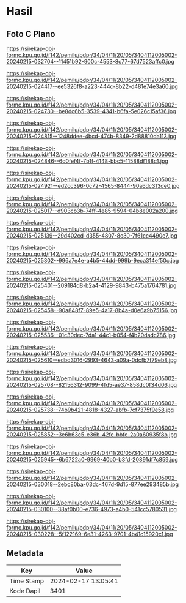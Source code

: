 # Hasil

## Foto C Plano

https://sirekap-obj-formc.kpu.go.id/f142/pemilu/pdpr/34/04/11/20/05/3404112005002-20240215-032704--11451b92-900c-4553-8c77-67d7523affc0.jpg

https://sirekap-obj-formc.kpu.go.id/f142/pemilu/pdpr/34/04/11/20/05/3404112005002-20240215-024417--ee5326f8-a223-444c-8b22-d481e74e3a60.jpg

https://sirekap-obj-formc.kpu.go.id/f142/pemilu/pdpr/34/04/11/20/05/3404112005002-20240215-024730--be8dc6b5-3539-4341-b6fa-5e026c15af36.jpg

https://sirekap-obj-formc.kpu.go.id/f142/pemilu/pdpr/34/04/11/20/05/3404112005002-20240215-024815--1248ddee-4bcd-474b-8349-2d88810da113.jpg

https://sirekap-obj-formc.kpu.go.id/f142/pemilu/pdpr/34/04/11/20/05/3404112005002-20240215-024846--6d0fef4f-7b1f-4148-bbc5-11588df188c1.jpg

https://sirekap-obj-formc.kpu.go.id/f142/pemilu/pdpr/34/04/11/20/05/3404112005002-20240215-024921--ed2cc396-0c72-4565-8444-90a6dc313de0.jpg

https://sirekap-obj-formc.kpu.go.id/f142/pemilu/pdpr/34/04/11/20/05/3404112005002-20240215-025017--d903cb3b-74ff-4e85-9594-04b8e002a200.jpg

https://sirekap-obj-formc.kpu.go.id/f142/pemilu/pdpr/34/04/11/20/05/3404112005002-20240215-025139--29d402cd-d355-4807-8c30-7f61cc4490e7.jpg

https://sirekap-obj-formc.kpu.go.id/f142/pemilu/pdpr/34/04/11/20/05/3404112005002-20240215-025302--996a7e4e-a4b5-44dd-999b-9eca314ef50c.jpg

https://sirekap-obj-formc.kpu.go.id/f142/pemilu/pdpr/34/04/11/20/05/3404112005002-20240215-025401--209184d8-b2a4-4129-9843-b475a1764781.jpg

https://sirekap-obj-formc.kpu.go.id/f142/pemilu/pdpr/34/04/11/20/05/3404112005002-20240215-025458--90a848f7-89e5-4a17-8b4a-d0e6a9b75156.jpg

https://sirekap-obj-formc.kpu.go.id/f142/pemilu/pdpr/34/04/11/20/05/3404112005002-20240215-025536--01c30dec-7da1-44c1-b054-f4b20dadc786.jpg

https://sirekap-obj-formc.kpu.go.id/f142/pemilu/pdpr/34/04/11/20/05/3404112005002-20240215-025610--edbd3016-2993-4643-a09a-0dcfb7f79eb8.jpg

https://sirekap-obj-formc.kpu.go.id/f142/pemilu/pdpr/34/04/11/20/05/3404112005002-20240215-025708--82156312-9099-4fd5-ae37-858dc0f34d06.jpg

https://sirekap-obj-formc.kpu.go.id/f142/pemilu/pdpr/34/04/11/20/05/3404112005002-20240215-025738--74b9b421-4818-4327-abfb-7cf7375f9e58.jpg

https://sirekap-obj-formc.kpu.go.id/f142/pemilu/pdpr/34/04/11/20/05/3404112005002-20240215-025852--3e6b63c5-e36b-42fe-bbfe-2a0a60935f8b.jpg

https://sirekap-obj-formc.kpu.go.id/f142/pemilu/pdpr/34/04/11/20/05/3404112005002-20240215-025945--6b6722a0-9969-40b0-b3fd-20891df7c859.jpg

https://sirekap-obj-formc.kpu.go.id/f142/pemilu/pdpr/34/04/11/20/05/3404112005002-20240215-030018--2ebc80ba-03dc-467d-9d15-877ee293485b.jpg

https://sirekap-obj-formc.kpu.go.id/f142/pemilu/pdpr/34/04/11/20/05/3404112005002-20240215-030100--38af0b00-e736-4973-a4b0-541cc5780531.jpg

https://sirekap-obj-formc.kpu.go.id/f142/pemilu/pdpr/34/04/11/20/05/3404112005002-20240215-030228--5f122169-6e31-4263-9701-4b41c15920c1.jpg


## Metadata

| Key        | Value               |
| ---------- | ------------------- |
| Time Stamp | 2024-02-17 13:05:41 |
| Kode Dapil | 3401                |



